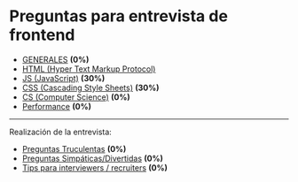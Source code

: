 # Preguntas para entrevista de frontend

- [GENERALES](./generales) **(0%)**
- [HTML (Hyper Text Markup Protocol)](./html)
- [JS (JavaScript)](./js) **(30%)**
- [CSS (Cascading Style Sheets)](./css) **(30%)**
- [CS (Computer Science)](./cs) **(0%)**
- [Performance]('./performance') **(0%)**

----
Realización de la entrevista:

- [Preguntas Truculentas]('./tricky') **(0%)**
- [Preguntas Simpáticas/Divertidas]('./fun') **(0%)**
- [Tips para interviewers / recruiters]('./tips') **(0%)**
